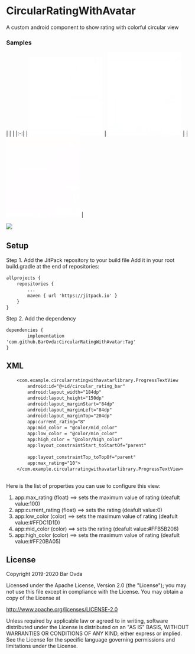 # CircularRatingWithAvatar
A custom android component to show rating with colorful circular view 
### Samples
|   |   |
|:-:|
| <img  src="/sample4.gif" alt="Example 1" width="200" style="max-width:100%;"> | <img  src="/sample5.gif" alt="Example 1" width="200" style="max-width:100%;"> |
| <img src="/sample6.gif" alt="Example 1" width="200" style="max-width:100%;"> | 



[![](https://jitpack.io/v/BarOvda/CircularRatingWithAvatar.svg)](https://jitpack.io/#BarOvda/CircularRatingWithAvatar/1.1)

## Setup

Step 1. Add the JitPack repository to your build file
Add it in your root build.gradle at the end of repositories:

	allprojects {
		repositories {
			...
			maven { url 'https://jitpack.io' }
		}
	}
Step 2. Add the dependency

	dependencies {
	        implementation 'com.github.BarOvda:CircularRatingWithAvatar:Tag'
	}
	
	
	
## XML
```
    <com.example.circularratingwithavatarlibrary.ProgressTextView
        android:id="@+id/circular_rating_bar"
        android:layout_width="184dp"
        android:layout_height="150dp"
        android:layout_marginStart="84dp"
        android:layout_marginLeft="84dp"
        android:layout_marginTop="204dp"
        app:current_rating="8"
        app:mid_color = "@color/mid_color"
        app:low_color = "@color/min_color"
        app:high_color = "@color/high_color"
        app:layout_constraintStart_toStartOf="parent"

        app:layout_constraintTop_toTopOf="parent"
        app:max_rating="10">
    </com.example.circularratingwithavatarlibrary.ProgressTextView>


```

Here is the list of properties you can use to configure this view:
 1. app:max_rating (float)  ==> sets the maximum value of rating (deafult value:100)
 2. app:current_rating (float) ==> sets the rating (deafult value:0)
 3. app:low_color (color)  ==> sets the maximum value of rating (deafult value:#FFDC1D1D)
 4. app:mid_color (color) ==> sets the rating (deafult value:#FFB5B208)
 5. app:high_color (color)  ==> sets the maximum value of rating (deafult value:#FF20BA05)
 
## License
 Copyright 2019-2020 Bar Ovda

Licensed under the Apache License, Version 2.0 (the "License");
you may not use this file except in compliance with the License.
You may obtain a copy of the License at

   http://www.apache.org/licenses/LICENSE-2.0

Unless required by applicable law or agreed to in writing, software
distributed under the License is distributed on an "AS IS" BASIS,
WITHOUT WARRANTIES OR CONDITIONS OF ANY KIND, either express or implied.
See the License for the specific language governing permissions and
limitations under the License.
 
